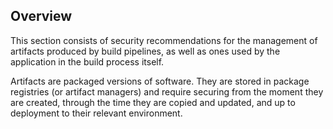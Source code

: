 ## Overview

This section consists of security recommendations for the management of artifacts produced by build pipelines, as well as ones used by the application in the build process itself. 

Artifacts are packaged versions of software. They are stored in package registries (or artifact managers) and require securing from the moment they are created, through the time they are copied and updated, and up to deployment to their relevant environment.